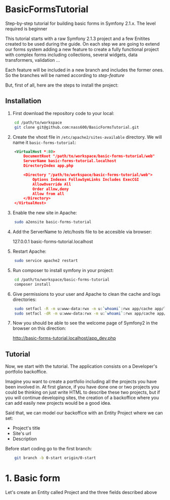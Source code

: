 BasicFormsTutorial
==================

Step-by-step tutorial for building basic forms in Symfony 2.1.x. The level required is beginner

This tutorial starts with a raw Symfony 2.1.3 project and a few Enitites created to be used during the guide.
On each step we are going to extend our forms system adding a new feature to create a fully functional project with
complex forms including collections, several widgets, data transformers, validation ...

Each feature will be included in a new branch and includes the former ones. So the branches will be named according to
*step-feature*

But, first of all, here are the steps to install the project:

## Installation

1. First download the repository code to your local:

``` bash
    cd /path/to/workspace
    git clone git@github.com:nass600/BasicFormsTutorial.git
```

2. Create the vhost file in `/etc/apache2/sites-available` directory. We will name it `basic-forms-tutorial`:

``` xml
    <VirtualHost *:80>
        DocumentRoot "/path/to/workspace/basic-forms-tutorial/web"
        ServerName basic-forms-tutorial.localhost
        DirectoryIndex app.php

        <Directory "/path/to/workspace/basic-forms-tutorial/web">
            Options Indexes FollowSymLinks Includes ExecCGI
            AllowOverride All
            Order allow,deny
            Allow from all
        </Directory>
    </VirtualHost>
```

3. Enable the new site in Apache:

``` bash
    sudo a2ensite basic-forms-tutorial
```

4. Add the ServerName to /etc/hosts file to be accesible via browser:

    127.0.0.1	basic-forms-tutorial.localhost

5. Restart Apache:

``` bash
    sudo service apache2 restart
```

5. Run composer to install symfony in your project:

``` bash
    cd /path/to/workspace/basic-forms-tutorial
    composer install
```

6. Give permissions to your user and Apache to clean the cache and logs directories:

``` bash
    sudo setfacl -R -m u:www-data:rwx -m u:`whoami`:rwx app/cache app/logs
    sudo setfacl -dR -m u:www-data:rwx -m u:`whoami`:rwx app/cache app/logs
```

7. Now you should be able to see the welcome page of Symfony2 in the browser on this direction:

    http://basic-forms-tutorial.localhost/app_dev.php


## Tutorial

Now, we start with the tutorial. The application consists on a Developer's portfolio backoffice.

Imagine you want to create a portfolio including all the projects you have been involved in. At first glance, if you
have done one or two projects you could be thinking on just write HTML to describe these two projects, but if you will
continue developing sites, the creation of a backoffice where you can add easily new projects would be a good idea.

Said that, we can model our backoffice with an Entity Project where we can set:
* Project's title
* Site's url
* Description

Before start coding go to the first branch:

``` bash
    git branch -b 0-start origin/0-start
```

# 1. Basic form

Let's create an Entity called Project and the three fields described above

